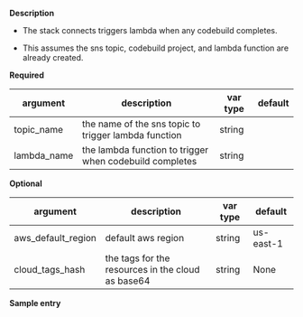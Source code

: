 **Description**

  - The stack connects triggers lambda when any codebuild completes.

  - This assumes the sns topic, codebuild project, and lambda function are already created.

**Required**

| argument           | description                            | var type |  default      |
| ------------- | -------------------------------------- | -------- | ------------ |
| topic_name   | the name of the sns topic to trigger lambda function             | string   |        |
| lambda_name   | the lambda function to trigger when codebuild completes               | string   |        |

**Optional**

| argument           | description                            | var type |  default      |
| ------------- | -------------------------------------- | -------- | ------------ |
| aws_default_region   | default aws region               | string   | us-east-1         |
| cloud_tags_hash | the tags for the resources in the cloud as base64 | string  | None         |

**Sample entry**

```
```
